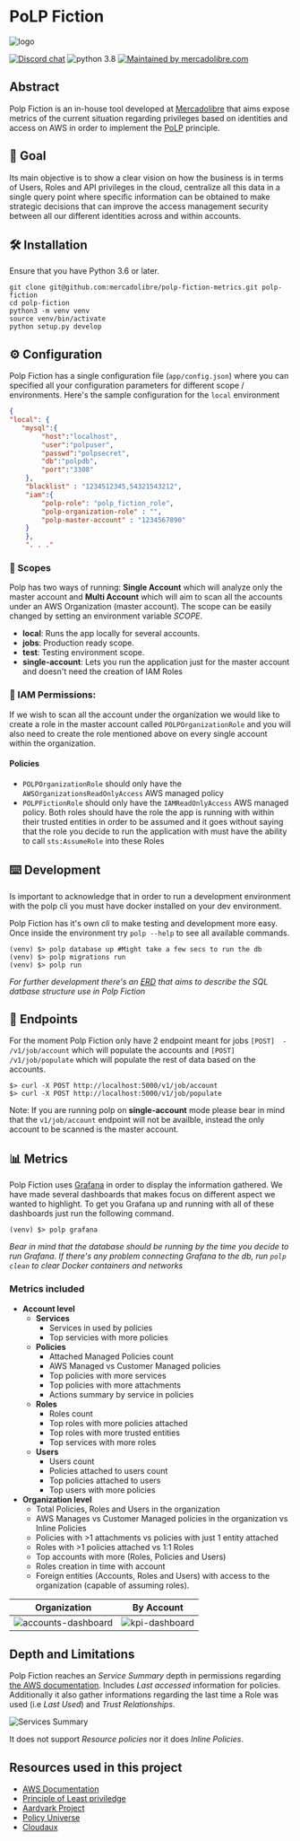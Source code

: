 # PoLP Fiction 

![logo](images/README/temp_logo.png) 

[![Discord chat](https://img.shields.io/discord/766764625269096469?logo=discord)](https://discord.gg/y3hBp7bwsy) ![python 3.8](https://img.shields.io/badge/python-v3.8-blue) [![Maintained by mercadolibre.com](https://img.shields.io/badge/Mantained%20by-Mercadolibre-FFE600)](https://mercadolibre.com)

## Abstract
Polp Fiction is an in-house tool developed at [Mercadolibre](https://www.mercadolibre.com.ar/) that aims expose metrics of the current situation regarding privileges based on identities and access on AWS in order to implement the [PoLP](https://en.wikipedia.org/wiki/Principle_of_least_privilege) principle.
## 🎯 Goal
Its main objective is to show a clear vision on how the business is in terms of Users, Roles and API privileges in the cloud, centralize all this data in a single query point where specific information can be obtained to make strategic decisions that can improve the access management security between all our different identities across and within accounts.

## 🛠  Installation
Ensure that you have Python 3.6 or later.

```
git clone git@github.com:mercadolibre/polp-fiction-metrics.git polp-fiction
cd polp-fiction
python3 -m venv venv
source venv/bin/activate
python setup.py develop
```

## ⚙️ Configuration

Polp Fiction has a single configuration file (`app/config.json`) where you can specified all your configuration parameters for different scope / environments. 
Here's the sample configuration for the `local` environment
```json
{
"local": {
   "mysql":{
        "host":"localhost",
        "user":"polpuser",
        "passwd":"polpsecret",
        "db":"polpdb",
        "port":"3308"
    },
    "blacklist" : "1234512345,54321543212",
    "iam":{
        "polp-role": "polp_fiction_role",
        "polp-organization-role" : "",
        "polp-master-account" : "1234567890"
    }
    },
    ". . ."
```

### 🔭 Scopes
Polp has two ways of running: **Single Account** which will analyze only the master account and **Multi Account** which will aim to scan all the accounts under an AWS Organization (master account). The scope can be easily changed by setting an environment variable *SCOPE*.
* **local**: Runs the app locally for several accounts.
* **jobs**: Production ready scope.
* **test**: Testing environment scope.
* **single-account**: Lets you run the application just for the master account and doesn't need the creation of IAM Roles

### 🔑 IAM Permissions:

If we wish to scan all the account under the organization we would like to create a role in the master account called `POLPOrganizationRole` and you will also need to create the role mentioned above on every single account within the organization.

#### Policies

- `POLPOrganizationRole` should only have the `AWSOrganizationsReadOnlyAccess` AWS managed policy
- `POLPFictionRole` should only have the `IAMReadOnlyAccess` AWS managed policy. Both roles should have the role the app is running with within their trusted entities in order to be assumed and it goes without saying that the role you decide to run the application with must have the ability to call `sts:AssumeRole` into these Roles

## ⌨️ Development

Is important to acknowledge that in order to run a development environment with the polp cli you must have docker installed on your dev environment.

Polp Fiction has it's own *cli* to make testing and development more easy. Once inside the environment try `polp --help` to see all available commands.

```shell
(venv) $> polp database up #Might take a few secs to run the db
(venv) $> polp migrations run
(venv) $> polp run
```
*For further development there's an [ERD](docs/assets/ERD.png) that aims to describe the SQL datbase structure use in Polp Fiction*

## 🥢 Endpoints
For the moment Polp Fiction only have 2 endpoint meant for jobs `[POST]  -  /v1/job/account`  which will populate the accounts and `[POST] /v1/job/populate` which will populate the rest of data based on the accounts. 

```shell
$> curl -X POST http://localhost:5000/v1/job/account
$> curl -X POST http://localhost:5000/v1/job/populate
```
Note: If you are running polp on **single-account** mode please bear in mind that the `v1/job/account` endpoint will not be availble, instead the only account to be scanned is the master account.
## 📊 Metrics

Polp Fiction uses [Grafana](https://grafana.com/) in order to display the information gathered. We have made several dashboards that makes focus on different aspect we wanted to highlight.
To get you Grafana up and running with all of these dashboards just run the following command.
```shell
(venv) $> polp grafana
```
*Bear in mind that the database should be running by the time you decide to run Grafana. If there's any problem connecting Grafana to the db, run `polp clean` to clear Docker containers and networks*

### Metrics included

* **Account level**
  * **Services**
    * Services in used by policies
    * Top servicies with more policies
  * **Policies**
    * Attached Managed Policies count
    * AWS Managed vs Customer Managed policies
    * Top policies with more services
    * Top policies with more attachments
    * Actions summary by service in policies
  * **Roles**
    * Roles count
    * Top roles with more policies attached
    * Top roles with more trusted entities
    * Top services with more roles
  * **Users**
    * Users count
    * Policies attached to users count
    * Top policies attached to users
    * Top users with more policies
* **Organization level**
  * Total Policies, Roles and Users in the organization
  * AWS Manages vs Customer Managed policies in the organization vs Inline Policies
  * Policies with >1 attachments vs policies with just 1 entity attached
  * Roles with >1 policies attached vs 1:1 Roles
  * Top accounts with more (Roles, Policies and Users)
  * Roles creation in time with account
  * Foreign entities (Accounts, Roles and Users) with access to the organization (capable of assuming roles).
  
Organization             | By Account
:-------------------------:|:-------------------------:
![accounts-dashboard](docs/assets/all-acc-dash.jpg)|![kpi-dashboard](docs/assets/kpi-dash.jpg)

 ## Depth and Limitations

 Polp Fiction reaches an *Service Summary* depth in permissions regarding [the AWS documentation](https://docs.aws.amazon.com/IAM/latest/UserGuide/access_policies_understand-service-summary.html). Includes *Last accessed* information for policies.  Additionally it also gather informations regarding the last time a Role was used (i.e *Last Used*) and *Trust Relationships*.

![Services Summary](docs/assets/policy_summaries-svc-sum.png)

It does not support *Resource policies* nor it does *Inline Policies*.

## Resources used in this project
  *  [AWS Documentation](https://docs.aws.amazon.com/IAM/latest/UserGuide/access_policies_understand.html)
  * [Principle of Least priviledge](https://en.wikipedia.org/wiki/Principle_of_least_privilege) 
  * [Aardvark Project](https://github.com/Netflix-Skunkworks/aardvark) 
  * [Policy Universe](https://github.com/Netflix-Skunkworks/policyuniverse) 
  * [Cloudaux](https://github.com/Netflix-Skunkworks/cloudaux) 
